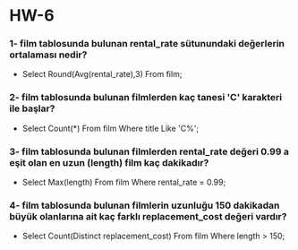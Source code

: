 # HW-6

### 1- film tablosunda bulunan rental_rate sütunundaki değerlerin ortalaması nedir?

- Select Round(Avg(rental_rate),3) From film;

### 2- film tablosunda bulunan filmlerden kaç tanesi 'C' karakteri ile başlar?

- Select Count(*) From film Where title Like 'C%';

### 3- film tablosunda bulunan filmlerden rental_rate değeri 0.99 a eşit olan en uzun (length) film kaç dakikadır?

- Select Max(length) From film Where rental_rate = 0.99;

### 4- film tablosunda bulunan filmlerin uzunluğu 150 dakikadan büyük olanlarına ait kaç farklı replacement_cost değeri vardır?

- Select Count(Distinct replacement_cost) From film Where length > 150;

